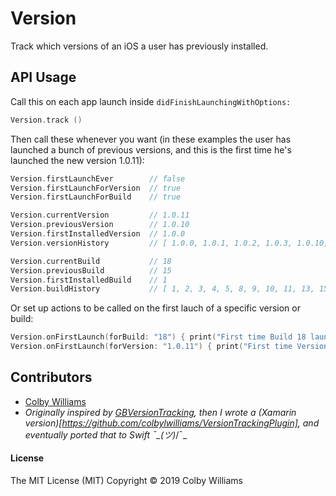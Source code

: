 # Version

Track which versions of an iOS a user has previously installed.  

## API Usage

Call this on each app launch inside `didFinishLaunchingWithOptions:`

```swift
Version.track ()
```

Then call these whenever you want (in these examples the user has launched a bunch of previous versions, and this is the first time he's launched the new version 1.0.11):

```swift
Version.firstLaunchEver        // false
Version.firstLaunchForVersion  // true
Version.firstLaunchForBuild    // true

Version.currentVersion         // 1.0.11
Version.previousVersion        // 1.0.10
Version.firstInstalledVersion  // 1.0.0
Version.versionHistory         // [ 1.0.0, 1.0.1, 1.0.2, 1.0.3, 1.0.10, 1.0.11 ]

Version.currentBuild           // 18
Version.previousBuild          // 15
Version.firstInstalledBuild    // 1
Version.buildHistory           // [ 1, 2, 3, 4, 5, 8, 9, 10, 11, 13, 15, 18 ]
 ```

Or set up actions to be called on the first lauch of a specific version or build:

```swift
Version.onFirstLaunch(forBuild: "18") { print("First time Build 18 launched!") }
Version.onFirstLaunch(forVersion: "1.0.11") { print("First time Version 1.0.11 launched!") }
```


## Contributors
* [Colby Williams](https://github.com/colbylwilliams)
* _Originally inspired by [GBVersionTracking](https://github.com/lmirosevic/GBVersionTracking), then I wrote a (Xamarin version)[https://github.com/colbylwilliams/VersionTrackingPlugin], and eventually ported that to Swift ¯\_(ツ)_/¯_


#### License
The MIT License (MIT)
Copyright © 2019 Colby Williams

